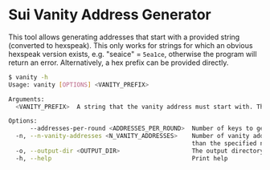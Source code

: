 # Sui Vanity Address Generator

This tool allows generating addresses that start with a provided string (converted to hexspeak).
This only works for strings for which an obvious hexspeak version exists, e.g. "seaice" = `5ea1ce`,
otherwise the program will return an error. Alternatively, a hex prefix can be provided directly.

```sh
$ vanity -h
Usage: vanity [OPTIONS] <VANITY_PREFIX>

Arguments:
  <VANITY_PREFIX>  A string that the vanity address must start with. This string will be converted to closely matching hexspeak characters. Alternatively, a hex prefix can be provided that must start with `0x`

Options:
      --addresses-per-round <ADDRESSES_PER_ROUND>  Number of keys to generate per round. This determines how many keys are generated in parallel and how quickly the program will provide progress output [default: 10000]
  -n, --n-vanity-addresses <N_VANITY_ADDRESSES>    Number of vanity addresses to generate. If provided, the program will stop at the end of the round after finding the specified number of vanity addresses. The program may still output more
                                                   than the specified number of vanity addresses if it finds additional addresses in a single round [default: 1]
  -o, --output-dir <OUTPUT_DIR>                    The output directory to write the keys to [default: .]
  -h, --help                                       Print help
```
